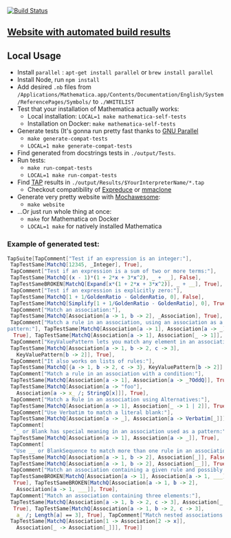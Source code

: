 [![Build Status](https://travis-ci.org/darvin/MMATestSuiteGenerator.svg?branch=master)](https://travis-ci.org/darvin/MMATestSuiteGenerator)

## [Website with automated build results](https://darvin.github.io/MMATestSuiteGenerator/)

## Local Usage

   - Install `parallel` : `apt-get install parallel` or `brew install parallel`
   - Install Node, run `npm install`
   - Add desired `.nb` files from `/Applications/Mathematica.app/Contents/Documentation/English/System/ReferencePages/Symbols/` to `./WHITELIST`
   - Test that your installation of Mathematica actually works:
      - Local installation: `LOCAL=1 make mathematica-self-tests`
      - Installation on Docker: `make mathematica-self-tests`
   - Generate tests (It's gonna run pretty fast thanks to [GNU Parallel](https://www.gnu.org/software/parallel/)
      - `make generate-compat-tests`
      - `LOCAL=1 make generate-compat-tests`
   - Find generated from docstrings tests in `./output/Tests`.
   - Run tests:
      - `make run-compat-tests`
      - `LOCAL=1 make run-compat-tests`
   - Find [TAP](https://testanything.org/) results in `./output/Results/$YourInterpreterName/*.tap`
      - Checkout compatibility of [Expreduce](https://github.com/corywalker/expreduce) or [mmaclone](https://github.com/jyh1/mmaclone)
   - Generate very pretty website with [Mochawesome](https://github.com/adamgruber/mochawesome):
      - `make website`
   - ...Or just run whole thing at once:
      - `make` for Mathematica on Docker
      - `LOCAL=1 make` for natively installed Mathematica


   
### Example of generated test:



```Mathematica
TapSuite[TapComment["Test if an expression is an integer:"], 
 TapTestSame[MatchQ[12345, _Integer], True], 
 TapComment["Test if an expression is a sum of two or more terms:"], 
 TapTestSame[MatchQ[(x - 1)*(1 + 2*x + 3*x^2), _ + __], False], 
 TapTestSameBROKEN[MatchQ[Expand[x*(1 + 2*x + 3*x^2)], _ + __], True], 
 TapComment["Test if an expression is explicitly zero:"], 
 TapTestSame[MatchQ[1 + 1/GoldenRatio - GoldenRatio, 0], False], 
 TapTestSame[MatchQ[Simplify[1 + 1/GoldenRatio - GoldenRatio], 0], True], 
 TapComment["Match an association:"], 
 TapTestSame[MatchQ[Association[a -> 1, b -> 2], _Association], True], 
 TapComment["Match a rule in an association, using an association as a \
pattern:"], TapTestSame[MatchQ[Association[a -> 1], Association[a -> _]], 
  True], TapTestSame[MatchQ[Association[a -> 1], Association[_ -> 1]], True], 
 TapComment["KeyValuePattern lets you match any element in an association:"], 
 TapTestSame[MatchQ[Association[a -> 1, b -> 2, c -> 3], 
   KeyValuePattern[b -> 2]], True], 
 TapComment["It also works on lists of rules:"], 
 TapTestSame[MatchQ[{a -> 1, b -> 2, c -> 3}, KeyValuePattern[b -> 2]], True], 
 TapComment["Match a rule in an association with a condition:"], 
 TapTestSame[MatchQ[Association[a -> 1], Association[a -> _?OddQ]], True], 
 TapTestSame[MatchQ[Association[a -> "foo"], 
   Association[a -> x_ /; StringQ[x]]], True], 
 TapComment["Match a Rule in an association using Alternatives:"], 
 TapTestSame[MatchQ[Association[a -> 1], Association[_ -> 1 | 2]], True], 
 TapComment["Use Verbatim to match a literal blank:"], 
 TapTestSame[MatchQ[Association[a -> _], Association[a -> Verbatim[_]]], True], 
 TapComment[
  "_ or Blank has special meaning in an association used as a pattern:"], 
 TapTestSame[MatchQ[Association[a -> 1], Association[a -> _]], True], 
 TapComment[
  "Use __ or BlankSequence to match more than one rule in an association:"], 
 TapTestSame[MatchQ[Association[a -> 1, b -> 2], Association[_]], False], 
 TapTestSame[MatchQ[Association[a -> 1, b -> 2], Association[__]], True], 
 TapComment["Match an association containing a given rule and possibly more:"], 
 TapTestSameBROKEN[MatchQ[Association[a -> 1], Association[a -> 1, ___]], 
  True], TapTestSameBROKEN[MatchQ[Association[a -> 1, b -> 2], 
   Association[a -> 1, ___]], True], 
 TapComment["Match an association containing three elements:"], 
 TapTestSame[MatchQ[Association[a -> 1, b -> 2, c -> 3], Association[_, _, _]], 
  True], TapTestSame[MatchQ[Association[a -> 1, b -> 2, c -> 3], 
   a_ /; Length[a] == 3], True], TapComment["Match nested associations:"], 
 TapTestSame[MatchQ[Association[1 -> Association[2 -> x]], 
   Association[_ -> Association[_]]], True]]

```
